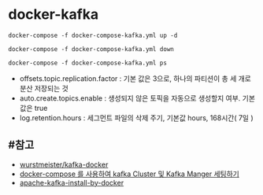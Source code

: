 # docker-kafka

```
docker-compose -f docker-compose-kafka.yml up -d

docker-compose -f docker-compose-kafka.yml down

docker-compose -f docker-compose-kafka.yml ps

```

* offsets.topic.replication.factor : 기본 값은 3으로, 하나의 파티션이 총 세 개로 분산 저장되는 것
* auto.create.topics.enable : 생성되지 않은 토픽을 자동으로 생성할지 여부. 기본값은 true
* log.retention.hours : 세그먼트 파일의 삭제 주기, 기본값 hours, 168시간( 7일 )

#참고
-------
* [wurstmeister/kafka-docker](https://github.com/wurstmeister/kafka-docker)
* [docker-compose 를 사용하여 kafka Cluster 및 Kafka Manger 세팅하기](https://akageun.github.io/2020/05/01/docker-compose-kafka-cluster-manager.html)
* [apache-kafka-install-by-docker](https://daddyprogrammer.org/post/12087/apache-kafka-install-by-docker/)
